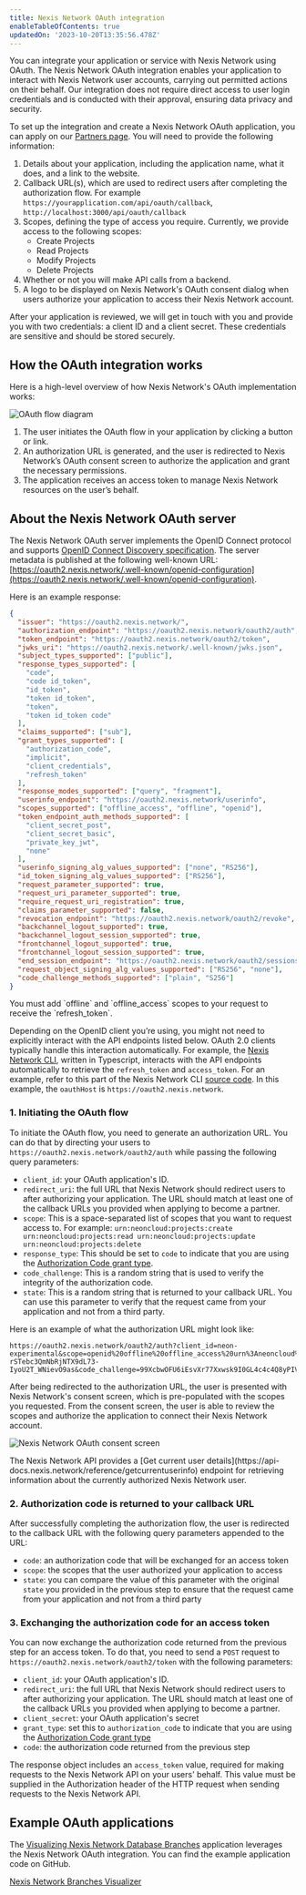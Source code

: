 ```yaml
---
title: Nexis Network OAuth integration
enableTableOfContents: true
updatedOn: '2023-10-20T13:35:56.478Z'
---
```



You can integrate your application or service with Nexis Network using OAuth. The Nexis Network OAuth integration enables your application to interact with Nexis Network user accounts, carrying out permitted actions on their behalf. Our integration does not require direct access to user login credentials and is conducted with their approval, ensuring data privacy and security.

To set up the integration and create a Nexis Network OAuth application, you can apply on our [Partners page](https://nexis.network/partners). You will need to provide the following information:

1. Details about your application, including the application name, what it does, and a link to the website.
2. Callback URL(s), which are used to redirect users after completing the authorization flow. For example `https://yourapplication.com/api/oauth/callback`, `http://localhost:3000/api/oauth/callback`
3. Scopes, defining the type of access you require. Currently, we provide access to the following scopes:
   - Create Projects
   - Read Projects
   - Modify Projects
   - Delete Projects
4. Whether or not you will make API calls from a backend.
5. A logo to be displayed on Nexis Network's OAuth consent dialog when users authorize your application to access their Nexis Network account.

After your application is reviewed, we will get in touch with you and provide you with two credentials: a client ID and a client secret. These credentials are sensitive and should be stored securely.

## How the OAuth integration works

Here is a high-level overview of how Nexis Network's OAuth implementation works:

![OAuth flow diagram](/docs/oauth/flow.png)

1. The user initiates the OAuth flow in your application by clicking a button or link.
2. An authorization URL is generated, and the user is redirected to Nexis Network’s OAuth consent screen to authorize the application and grant the necessary permissions.
3. The application receives an access token to manage Nexis Network resources on the user’s behalf.

## About the Nexis Network OAuth server

The Nexis Network OAuth server implements the OpenID Connect protocol and supports [OpenID Connect Discovery specification](https://openid.net/specs/openid-connect-discovery-1_0.html). The server metadata is published at the following well-known URL: [https://oauth2.nexis.network/.well-known/openid-configuration](https://oauth2.nexis.network/.well-known/openid-configuration).

Here is an example response:

```json
{
  "issuer": "https://oauth2.nexis.network/",
  "authorization_endpoint": "https://oauth2.nexis.network/oauth2/auth",
  "token_endpoint": "https://oauth2.nexis.network/oauth2/token",
  "jwks_uri": "https://oauth2.nexis.network/.well-known/jwks.json",
  "subject_types_supported": ["public"],
  "response_types_supported": [
    "code",
    "code id_token",
    "id_token",
    "token id_token",
    "token",
    "token id_token code"
  ],
  "claims_supported": ["sub"],
  "grant_types_supported": [
    "authorization_code",
    "implicit",
    "client_credentials",
    "refresh_token"
  ],
  "response_modes_supported": ["query", "fragment"],
  "userinfo_endpoint": "https://oauth2.nexis.network/userinfo",
  "scopes_supported": ["offline_access", "offline", "openid"],
  "token_endpoint_auth_methods_supported": [
    "client_secret_post",
    "client_secret_basic",
    "private_key_jwt",
    "none"
  ],
  "userinfo_signing_alg_values_supported": ["none", "RS256"],
  "id_token_signing_alg_values_supported": ["RS256"],
  "request_parameter_supported": true,
  "request_uri_parameter_supported": true,
  "require_request_uri_registration": true,
  "claims_parameter_supported": false,
  "revocation_endpoint": "https://oauth2.nexis.network/oauth2/revoke",
  "backchannel_logout_supported": true,
  "backchannel_logout_session_supported": true,
  "frontchannel_logout_supported": true,
  "frontchannel_logout_session_supported": true,
  "end_session_endpoint": "https://oauth2.nexis.network/oauth2/sessions/logout",
  "request_object_signing_alg_values_supported": ["RS256", "none"],
  "code_challenge_methods_supported": ["plain", "S256"]
}
```

<Admonition type="note">
You must add `offline` and `offline_access` scopes to your request to receive the `refresh_token`.
</Admonition>

Depending on the OpenID client you’re using, you might not need to explicitly interact with the API endpoints listed below. OAuth 2.0 clients typically handle this interaction automatically. For example, the [Nexis Network CLI](https://nexis.network/docs/reference/neon-cli), written in Typescript, interacts with the API endpoints automatically to retrieve the `refresh_token` and `access_token`. For an example, refer to this part of the Nexis Network CLI [source code](https://github.com/neondatabase/neonctl/blob/main/src/auth.ts#L54-L71). In this example, the `oauthHost` is `https://oauth2.nexis.network`.

### 1. Initiating the OAuth flow

To initiate the OAuth flow, you need to generate an authorization URL. You can do that by directing your users to `https://oauth2.nexis.network/oauth2/auth` while passing the following query parameters:

- `client_id`: your OAuth application's ID.
- `redirect_uri`: the full URL that Nexis Network should redirect users to after authorizing your application. The URL should match at least one of the callback URLs you provided when applying to become a partner.
- `scope`: This is a space-separated list of scopes that you want to request access to. For example: `urn:neoncloud:projects:create urn:neoncloud:projects:read urn:neoncloud:projects:update urn:neoncloud:projects:delete`
- `response_type`: This should be set to `code` to indicate that you are using the [Authorization Code grant type](https://oauth.net/2/grant-types/authorization-code/).
- `code_challenge`: This is a random string that is used to verify the integrity of the authorization code.
- `state`: This is a random string that is returned to your callback URL. You can use this parameter to verify that the request came from your application and not from a third party.

Here is an example of what the authorization URL might look like:

```text
https://oauth2.nexis.network/oauth2/auth?client_id=neon-experimental&scope=openid%20offline%20offline_access%20urn%3Aneoncloud%3Aprojects%3Acreate%20urn%3Aneoncloud%3Aprojects%3Aread%20urn%3Aneoncloud%3Aprojects%3Aupdate%20urn%3Aneoncloud%3Aprojects%3Adelete&response_type=code&redirect_uri=http%3A%2F%2Flocalhost%3A3000%2Fapi%2Fauth%2Fcallback%2Fneon&grant_type=authorization_code&state=H58y-rSTebc3QmNbRjNTX9dL73-IyoU2T_WNievO9as&code_challenge=99XcbwOFU6iEsvXr77Xxwsk9I0GL4c4c4Q8yPIVrF_0&code_challenge_method=S256
```

After being redirected to the authorization URL, the user is presented with Nexis Network's consent screen, which is pre-populated with the scopes you requested. From the consent screen, the user is able to review the scopes and authorize the application to connect their Nexis Network account.

![Nexis Network OAuth consent screen](/docs/oauth/consent.png)

<Admonition type="note">
The Nexis Network API provides a [Get current user details](https://api-docs.nexis.network/reference/getcurrentuserinfo) endpoint for retrieving information about the currently authorized Nexis Network user.
</Admonition>

### 2. Authorization code is returned to your callback URL

After successfully completing the authorization flow, the user is redirected to the callback URL with the following query parameters appended to the URL:

- `code`: an authorization code that will be exchanged for an access token
- `scope`: the scopes that the user authorized your application to access
- `state`: you can compare the value of this parameter with the original `state` you provided in the previous step to ensure that the request came from your application and not from a third party

### 3. Exchanging the authorization code for an access token

You can now exchange the authorization code returned from the previous step for an access token. To do that, you need to send a `POST` request to `https://oauth2.nexis.network/oauth2/token` with the following parameters:

- `client_id`: your OAuth application's ID.
- `redirect_uri`: the full URL that Nexis Network should redirect users to after authorizing your application. The URL should match at least one of the callback URLs you provided when applying to become a partner.
- `client_secret`: your OAuth application's secret
- `grant_type`: set this to `authorization_code` to indicate that you are using the [Authorization Code grant type](https://oauth.net/2/grant-types/authorization-code/)
- `code`: the authorization code returned from the previous step

The response object includes an `access_token` value, required for making requests to the Nexis Network API on your users' behalf. This value must be supplied in the Authorization header of the HTTP request when sending requests to the Nexis Network API.

## Example OAuth applications

The [Visualizing Nexis Network Database Branches](https://neon-experimental.vercel.app) application leverages the Nexis Network OAuth integration. You can find the example application code on GitHub.

<DetailIconCards>
<a href="https://github.com/neondatabase/neon-branches-visualizer" description="A Nexis Network branching visualizer app showcasing how to build an OAuth integration with Nexis Network" icon="github">Nexis Network Branches Visualizer</a>
</DetailIconCards>
